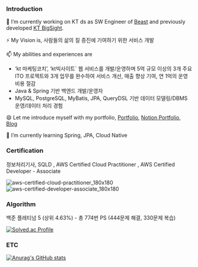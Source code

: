 ### Introduction

🔭 I’m currently working on KT ds as SW Engineer of [Beast](https://blog.naver.com/PostView.naver?blogId=ktds_official&logNo=223398274552&redirect=Dlog&widgetTypeCall=true&topReferer=https%3A%2F%2Fwww.google.com%2F&trackingCode=rss&directAccess=false) and previously developed [KT BigSight](https://bigsight.kt.com).

⚡ My Vision is, 사람들의 삶의 질 증진에 기여하기 위한 서비스 개발

📫 My abilities and experiences are
- ‘kt 마케팅코치’, ‘kt빅사이트` 웹 서비스를 개발/운영하며 5억 규모 이상의 3개 주요 ITO 프로젝트와 3개 업무를 완수하여 서비스 개선, 매출 향상 기여, 연 1억의 운영 비용 절감
- Java & Spring 기반 백엔드 개발/운영자
- MySQL, PostgreSQL, MyBatis, JPA, QueryDSL 기반 데이터 모델링/DBMS 운영/데이터 처리 경험

😄 Let me introduce myself with my portfolio, [Portfolio](https://github.com/user-attachments/files/16938346/Portpolio.pdf), [Notion Portfolio](https://woozy-passbook-7ae.notion.site/Evan-e80121ba5b3544d090a68339ac134162), [Blog](https://carnival.tistory.com/)

🌱 I’m currently learning Spring, JPA, Cloud Native

### Certification

정보처리기사, SQLD , AWS Certified Cloud Practitioner , AWS Certified Developer - Associate

![aws-certified-cloud-practitioner_180x180](https://github.com/user-attachments/assets/34967939-6558-4717-9d59-054c98c599b2)
![aws-certified-developer-associate_180x180](https://github.com/user-attachments/assets/2d3a2594-5a66-4401-a7a4-56b443ec0695)

### Algorithm

백준 플레티넘 5 (상위 4.63%) - 총 774번 PS (444문제 해결, 330문제 복습)

[![Solved.ac Profile](http://mazassumnida.wtf/api/v2/generate_badge?boj=stam0325)](https://solved.ac/stam0325/)

### ETC

[![Anurag's GitHub stats](https://github-readme-stats.vercel.app/api?username=carnival77)](https://github.com/anuraghazra/github-readme-stats)

<!--
**carnival77/carnival77** is a ✨ _special_ ✨ repository because its `README.md` (this file) appears on your GitHub profile.

Here are some ideas to get you started:

- 🔭 I’m currently working on ...
- 🌱 I’m currently learning ...
- 👯 I’m looking to collaborate on ...
- 🤔 I’m looking for help with ...
- 💬 Ask me about ...
- 📫 How to reach me: ...
- 😄 Pronouns: ...
- ⚡ Fun fact: ...
-->
